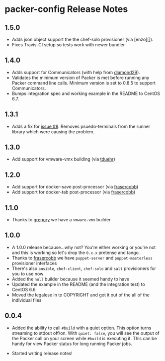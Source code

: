 # packer-config Release Notes

## 1.5.0

* Adds json object support the the chef-solo provisioner (via [enzo][]).
* Fixes Travis-CI setup so tests work with newer bundler

## 1.4.0

* Adds support for Communicators (with help from [diamond29][]).
* Validates the minimum version of Packer is met before running any Packer command line calls. Minimum version is set to 0.8.5 to support Communicators.
* Bumps integration spec and working example in the README to CentOS 6.7.

## 1.3.1

* Adds a fix for [issue #8](https://github.com/ianchesal/packer-config/issues/8). Removes psuedo-terminals from the runner library which were causing the problem.

## 1.3.0

* Add support for vmware-vmx building (via [tduehr][])

## 1.2.0

* Add support for docker-save post-processor (via [frasercobb][])
* Add support for docker-tab post-processor (via [frasercobb][])

## 1.1.0
* Thanks to [grepory][] we have a `vmware-vmx` builder

## 1.0.0
* A 1.0.0 release because...why not? You're either working or you're not and this is working so let's drop the `0.x.x` pretense and tango.
* Thanks to [frasercobb][] we have `puppet-server` and `puppet-masterless` provisioner interfaces
* There's also `ansible`, `chef-client`, `chef-solo` and `salt` provisioners for you to use now
* Added the `null` builder because it seemed handy to have
* Updated the example in the README (and the integration test) to CentOS 6.6
* Moved the legalese in to COPYRIGHT and got it out of the all of the individual files

## 0.0.4

* Added the ability to call `#build` with a quiet option. This option turns streaming to stdout off/on. With `quiet: false`, you will see the output of the Packer call on your screen while `#build` is executing it. This can be handy for view Packer status for long running Packer jobs.
* Started writing release notes!


  [tduehr]: https://github.com/tduehr
  [frasercobb]: https://github.com/frasercobb
  [grepory]: https://github.com/grepory
  [ianchesal]: https://github.com/ianchesal
  [diamond29]: https://github.com/diamond29
  [enzor]: https://github.com/enzor
